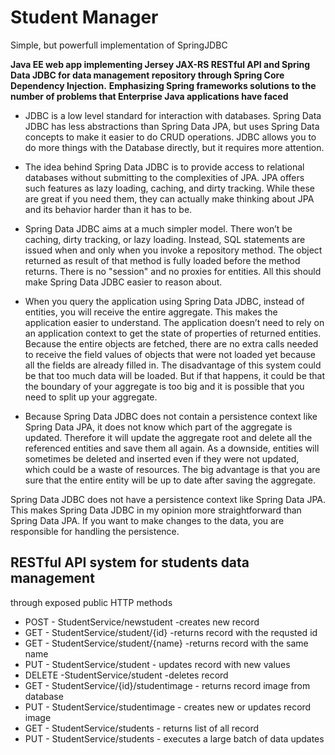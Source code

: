 # Student Manager
Simple, but powerfull implementation of SpringJDBC

**Java EE web app implementing Jersey JAX-RS RESTful API and Spring Data JDBC for data management repository through Spring Core Dependency Injection.** 
**Emphasizing Spring frameworks solutions to the number of problems that Enterprise Java applications have faced**

* JDBC is a low level standard for interaction with databases. Spring Data JDBC has less abstractions than Spring Data JPA, but uses Spring Data concepts to make it easier to do CRUD operations. JDBC allows you to do more things with the Database directly, but it requires more attention.

* The idea behind Spring Data JDBC is to provide access to relational databases without submitting to the complexities of JPA. JPA offers such features as lazy loading, caching, and dirty tracking. While these are great if you need them, they can actually make thinking about JPA and its behavior harder than it has to be.

* Spring Data JDBC aims at a much simpler model. There won’t be caching, dirty tracking, or lazy loading. Instead, SQL statements are issued when and only when you invoke a repository method. The object returned as result of that method is fully loaded before the method returns. There is no "session" and no proxies for entities. All this should make Spring Data JDBC easier to reason about.

* When you query the application using Spring Data JDBC, instead of entities, you will receive the entire aggregate. This makes the application easier to understand. The application doesn’t need to rely on an application context to get the state of properties of returned entities. Because the entire objects are fetched, there are no extra calls needed to receive the field values of objects that were not loaded yet because all the fields are already filled in. The disadvantage of this system could be that too much data will be loaded. But if that happens, it could be that the boundary of your aggregate is too big and it is possible that you need to split up your aggregate.

- Because Spring Data JDBC does not contain a persistence context like Spring Data JPA, it does not know which part of the aggregate is updated. Therefore it will update the aggregate root and delete all the referenced entities and save them all again. As a downside, entities will sometimes be deleted and inserted even if they were not updated, which could be a waste of resources. The big advantage is that you are sure that the entire entity will be up to date after saving the aggregate.

Spring Data JDBC does not have a persistence context like Spring Data JPA. This makes Spring Data JDBC in my opinion more straightforward than Spring Data JPA. If you want to make changes to the data, you are responsible for handling the persistence.

## RESTful API system for students data management
through exposed public HTTP methods

* POST - StudentService/newstudent -creates new record
* GET - StudentService/student/{id} -returns record with the requsted id
* GET - StudentService/student/{name} -returns record with the same name
* PUT - StudentService/student - updates record with new values
* DELETE -StudentService/student -deletes record
* GET - StudentService/{id}/studentimage - returns record image from database
* PUT - StudentService/studentimage - creates new or updates record image
* GET - StudentService/students - returns list of all record
* PUT - StudentService/students - executes a large batch of data updates
